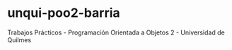 # unqui-poo2-barria
Trabajos Prácticos - Programación Orientada a Objetos 2 - Universidad de Quilmes
